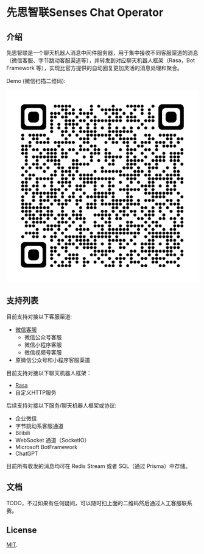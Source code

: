 # 先思智联Senses Chat Operator

## 介绍

先思智联是一个聊天机器人消息中间件服务器，用于集中接收不同客服渠道的消息（微信客服、字节跳动客服渠道等），并转发到对应聊天机器人框架（Rasa，Bot Framework 等），实现比官方提供的自动回复更加灵活的消息处理和聚合。

Demo (微信扫描二维码):

![demo](demo.png)

## 支持列表

目前支持对接以下客服渠道:

- [微信客服](https://work.weixin.qq.com/kf)
  - 微信公众号客服
  - 微信小程序客服
  - 微信视频号客服
- 原微信公众号和小程序客服渠道

目前支持对接以下聊天机器人框架：

- [Rasa](https://rasa.com)
- 自定义HTTP服务

后续支持对接以下服务/聊天机器人框架或协议:

- 企业微信
- 字节跳动系客服通道
- Bilibili
- WebSocket 通道（SocketIO）
- Microsoft BotFramework
- ChatGPT

目前所有收发的消息均可在 Redis Stream 或者 SQL（通过 Prisma）中存储。

## 文档

TODO，不过如果有任何疑问，可以随时扫上面的二维码然后通过人工客服联系我。

## License

[MIT](LICENSE).
